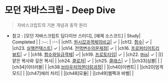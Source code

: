 # 모던 자바스크립 - Deep Dive

> 자바스크립트의 기본 개념과 동작 원리

- 참고 : [모던 자바스크립트 딥다이브 스터디], [예제 소스코드]
  | Study| Completed |
  | :--: | :--:|
  |ch11. [원시값과객체의비교]| &check; |
  |ch12. [함수]| &check; |
  |ch23. [실행컨텍스트]| &check; |
  |ch14. [전역변수의문제점]| &check; |
  |ch16. [프로퍼티어트리뷰트]| &check; |
  |ch18. [함수와일급객체]| &check;|
  |ch19. [프로토타입]| &check; |
  |ch22. [this]| &check; |
  |[]얕은 복사와 깊은 복사| |
  |ch24. [클로저]| &check; |
  |ch25. [클래스]| &check; |
  |[ch33]심볼| |
  |[ch34]이터러블| |
  |ch38.[브라우저의렌더링과정]| |
  |[ch40]이벤트| |
  |[ch20]엄격 모드| |
  |[ch47]에러 처리| |
  |[ch48]모듈| |
  |[ch49]웹팩과 바벨| |

[원시값과객체의비교]: docs/CH10객체리터럴CH11원시값과객체의비교.md
[전역변수의문제점]: docs/ch14전역변수의문제점.md
[프로퍼티어트리뷰트]: docs/ch16프로퍼티어트리뷰트.md
[함수와일급객체]: docs/ch18함수와일급객체.md
[프로토타입]: docs/ch19프로토타입.md
[this]: docs/ch22this.md
[클로저]: docs/ch24클로저.md
[클래스]: docs/ch25클래스.md
[함수]: docs/CH12함수.md
[실행컨텍스트]: docs/CH23실행컨텍스트CH13스코프.md
[브라우저의렌더링과정]: docs/ch38브라우저의렌더링과정.md
